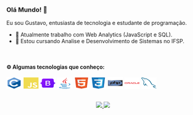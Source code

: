### Olá Mundo! 👋

Eu sou Gustavo, entusiasta de tecnologia e estudante de programação.


- 🔭 Atualmente trabalho com Web Analytics (JavaScript e SQL).
- 🌱 Estou cursando Analise e Desenvolvimento de Sistemas no IFSP.
<br>

#### ⚙️ Algumas tecnologias que conheço:
<div style="display: inline_block">
  <img align="center" alt="Gust-C" height="30" width="40" src="https://raw.githubusercontent.com/devicons/devicon/master/icons/c/c-original.svg">
  <img align="center" alt="Gust-Js" height="30" width="40" src="https://raw.githubusercontent.com/devicons/devicon/master/icons/javascript/javascript-plain.svg">
  <img align="center" alt="Gust-Bootstrap" height="30" width="40" src="https://raw.githubusercontent.com/devicons/devicon/master/icons/bootstrap/bootstrap-original.svg">
  <img align="center" alt="Gust-Java" height="30" width="40" src="https://raw.githubusercontent.com/devicons/devicon/master/icons/java/java-original.svg">
  <img align="center" alt="Gust-HTML" height="30" width="40" src="https://raw.githubusercontent.com/devicons/devicon/master/icons/html5/html5-original.svg">
  <img align="center" alt="Gust-CSS" height="30" width="40" src="https://raw.githubusercontent.com/devicons/devicon/master/icons/css3/css3-original.svg">
  <img align="center" alt="Gust-PHP" height="30" width="40" src="https://raw.githubusercontent.com/devicons/devicon/master/icons/php/php-original.svg">
  <img align="center" alt="Gust-Oracle" height="30" width="40" src="https://raw.githubusercontent.com/devicons/devicon/master/icons/oracle/oracle-original.svg">
  <img align="center" alt="Gust-MySQL" height="30" width="40" src="https://raw.githubusercontent.com/devicons/devicon/master/icons/mysql/mysql-original.svg">
</div>
<br>

<div align="center"><br>
<a href="https://github.com/DonTheGust">
  <img height="180em" src="https://github-readme-stats.vercel.app/api?username=DonTheGust&show_icons=true&theme=dark&include_all_commits=true&count_private=true"/>
  <img height="180em" src="https://github-readme-stats.vercel.app/api/top-langs/?username=DonTheGust&layout=compact&langs_count=10&theme=dark"/>
</div>

<!--
**DonTheGust/DonTheGust** is a ✨ _special_ ✨ repository because its `README.md` (this file) appears on your GitHub profile.

### Hello World! 👋

I’m Gustavo, tech enthusiast and programming student.


- 🔭 I’m currently working with Web Analytics (JavaScript and SQL).
- 🌱 I’m currently study Software Analysis and Development.
-->
